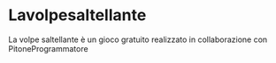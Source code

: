 # Lavolpesaltellante
La volpe saltellante è un gioco gratuito realizzato in collaborazione con PitoneProgrammatore
